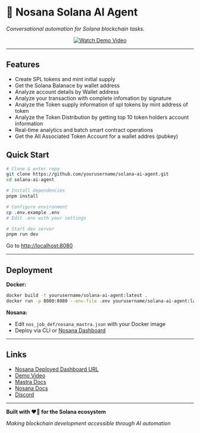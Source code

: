 # 🌟 Nosana Solana AI Agent

*Conversational automation for Solana blockchain tasks.*

<div align="center">

<a href="https://x.com/ajeyakumara07/status/1942493271474987168">
  <img src="https://img.shields.io/badge/🎥%20Watch%20Demo%20Video-Click%20Here-orange?style=for-the-badge" alt="Watch Demo Video" />
</a>

</div>


---

## Features

- Create SPL tokens and mint initial supply
- Get the Solana Balanace by wallet address
- Analyze  account details by Wallet address
- Analyze your transaction with complete infomation by signature 
- Analyze the Token supply information of spl tokens by mint address of token 
- Analyze the Token Distribution by getting top 10 token holders account information
- Real-time analytics and batch smart contract operations
- Get the All Associated Token Account for a wallet addres (pubkey)

## Quick Start

```bash
# Clone & enter repo
git clone https://github.com/yourusername/solana-ai-agent.git
cd solana-ai-agent

# Install dependencies
pnpm install

# Configure environment
cp .env.example .env
# Edit .env with your settings

# Start dev server
pnpm run dev
```

Go to [http://localhost:8080](http://localhost:8080)

---

## Deployment

**Docker:**
```bash
docker build -t yourusername/solana-ai-agent:latest .
docker run -p 8080:8080 --env-file .env yourusername/solana-ai-agent:latest
```

**Nosana:**
- Edit `nos_job_def/nosana_mastra.json` with your Docker image
- Deploy via CLI or [Nosana Dashboard](https://dashboard.nosana.com/deploy)

---

## Links
-  [Nosana Deployed Dashboard URL](https://dashboard.nosana.com/jobs/59BAGAjyeXXppXQL48hdSa1AaNE5h2943DQ5FmRJMZWH)
- [Demo Video](https://x.com/ajeyakumara07/status/1942319063415546197)
- [Mastra Docs](https://mastra.ai/docs)
- [Nosana Docs](https://docs.nosana.io)
- [Discord](https://nosana.com/discord)

---

**Built with ❤️🤍 for the Solana ecosystem**

*Making blockchain development accessible through AI automation*

